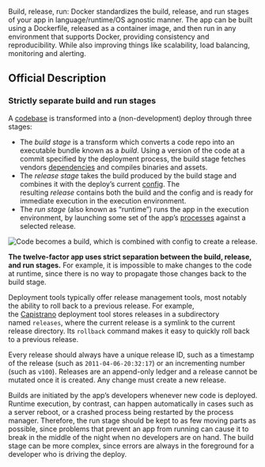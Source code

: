 Build, release, run: Docker standardizes the build, release, and run stages of your app in language/runtime/OS agnostic manner. The app can be built using a Dockerfile, released as a container image, and then run in any environment that supports Docker, providing consistency and reproducibility. While also improving things like scalability, load balancing, monitoring and alerting.

## Official Description
### Strictly separate build and run stages

A [codebase](https://12factor.net/codebase) is transformed into a (non-development) deploy through three stages:

- The _build stage_ is a transform which converts a code repo into an executable bundle known as a _build_. Using a version of the code at a commit specified by the deployment process, the build stage fetches vendors [dependencies](https://12factor.net/dependencies) and compiles binaries and assets.
- The _release stage_ takes the build produced by the build stage and combines it with the deploy’s current [config](https://12factor.net/config). The resulting _release_ contains both the build and the config and is ready for immediate execution in the execution environment.
- The _run stage_ (also known as “runtime”) runs the app in the execution environment, by launching some set of the app’s [processes](https://12factor.net/processes) against a selected release.

![Code becomes a build, which is combined with config to create a release.](https://12factor.net/images/release.png)

**The twelve-factor app uses strict separation between the build, release, and run stages.** For example, it is impossible to make changes to the code at runtime, since there is no way to propagate those changes back to the build stage.

Deployment tools typically offer release management tools, most notably the ability to roll back to a previous release. For example, the [Capistrano](https://github.com/capistrano/capistrano/wiki) deployment tool stores releases in a subdirectory named `releases`, where the current release is a symlink to the current release directory. Its `rollback` command makes it easy to quickly roll back to a previous release.

Every release should always have a unique release ID, such as a timestamp of the release (such as `2011-04-06-20:32:17`) or an incrementing number (such as `v100`). Releases are an append-only ledger and a release cannot be mutated once it is created. Any change must create a new release.

Builds are initiated by the app’s developers whenever new code is deployed. Runtime execution, by contrast, can happen automatically in cases such as a server reboot, or a crashed process being restarted by the process manager. Therefore, the run stage should be kept to as few moving parts as possible, since problems that prevent an app from running can cause it to break in the middle of the night when no developers are on hand. The build stage can be more complex, since errors are always in the foreground for a developer who is driving the deploy.